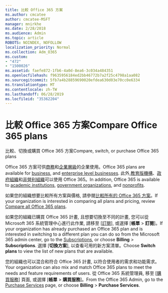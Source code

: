 ```yaml
---
title: 比較 Office 365 方案
ms.author: cmcatee
author: cmcatee-MSFT
manager: mnirkhe
ms.date: 2/28/2018
ms.audience: Admin
ms.topic: article
ROBOTS: NOINDEX, NOFOLLOW
localization_priority: Normal
ms.collection: Adm_O365
ms.custom:
- "472"
- "1500026"
ms.assetid: faefe872-1fb6-4a0d-8ea6-3c034a484351
ms.openlocfilehash: f9635956184ed2bb46772b7a2f25c4798a1aa082
ms.sourcegitcommit: 5fb7a4b28859690020efdea630d03e70cc0e6334
ms.translationtype: MT
ms.contentlocale: zh-TW
ms.lasthandoff: 06/28/2019
ms.locfileid: "35362204"
---
```

# <a name="compare-office-365-plans"></a><span data-ttu-id="1b08a-102">比較 Office 365 方案</span><span class="sxs-lookup"><span data-stu-id="1b08a-102">Compare Office 365 plans</span></span>

<span data-ttu-id="1b08a-103">比較、切換或購買 Office 365 方案</span><span class="sxs-lookup"><span data-stu-id="1b08a-103">Compare, switch, or purchase Office 365 plans</span></span>
  
<span data-ttu-id="1b08a-104">Office 365 方案可供[商務](https://products.office.com/compare-all-microsoft-office-products?tab=2)和[企業層級](https://products.office.com/business/compare-more-office-365-for-business-plans)的企業使用。</span><span class="sxs-lookup"><span data-stu-id="1b08a-104">Office 365 plans are available for [business](https://products.office.com/compare-all-microsoft-office-products?tab=2), and [enterprise level businesses](https://products.office.com/business/compare-more-office-365-for-business-plans).</span></span> <span data-ttu-id="1b08a-105">此外,[教育版機構](https://products.office.com/academic/compare-office-365-education-plans)、[政府組織](https://products.office.com/government/compare-office-365-government-plans)和[非營利組織](https://products.office.com/nonprofit/office-365-nonprofit-plans-and-pricing?tab=1)可以使用 Office 365。</span><span class="sxs-lookup"><span data-stu-id="1b08a-105">In addition, Office 365 is available to [academic institutions](https://products.office.com/academic/compare-office-365-education-plans), [government organizations](https://products.office.com/government/compare-office-365-government-plans), and [nonprofits](https://products.office.com/nonprofit/office-365-nonprofit-plans-and-pricing?tab=1).</span></span>
  
<span data-ttu-id="1b08a-106">如果您的組織想要比較所有方案與價格, 請參閱[比較所有的 Office 365 方案](https://products.office.com/business/compare-more-office-365-for-business-plans)。</span><span class="sxs-lookup"><span data-stu-id="1b08a-106">If your organization is interested in comparing all plans and pricing, review [Compare all Office 365 plans](https://products.office.com/business/compare-more-office-365-for-business-plans).</span></span>
  
<span data-ttu-id="1b08a-107">如果您的組織已購買 Office 365 計畫, 且想要切換至不同的計畫, 您可以從 Microsoft 365 系統管理中心進行此作業, 請移至 [[訂閱](https://go.microsoft.com/fwlink/p/?linkid=842054)], 或選擇 [**帳單** \> **訂閱**]。</span><span class="sxs-lookup"><span data-stu-id="1b08a-107">If your organization has already purchased an Office 365 plan and is interested in switching to a different plan you can do so from the Microsoft 365 admin center, go to the [Subscriptions](https://go.microsoft.com/fwlink/p/?linkid=842054), or choose **Billing** \> **Subscriptions**.</span></span> <span data-ttu-id="1b08a-108">選擇 [**切換方案**], 以查看可用的新方案清單。</span><span class="sxs-lookup"><span data-stu-id="1b08a-108">Choose **Switch plans** to view the list of new plans that are available.</span></span>
  
<span data-ttu-id="1b08a-109">您的組織也可以混合和符合 Office 365 計畫, 以符合使用者的需求和功能需求。</span><span class="sxs-lookup"><span data-stu-id="1b08a-109">Your organization can also mix and match Office 365 plans to meet the needs and feature requirements of users.</span></span> <span data-ttu-id="1b08a-110">從 Office 365 系統管理員, 移至 [[購買服務](https://go.microsoft.com/fwlink/p/?linkid=868433)] 頁面, 或選擇 [**帳單** \> **購買服務**]。</span><span class="sxs-lookup"><span data-stu-id="1b08a-110">From the Office 365 Admin, go to the [Purchase Services](https://go.microsoft.com/fwlink/p/?linkid=868433) page, or choose **Billing** \> **Purchase Services**.</span></span>
  